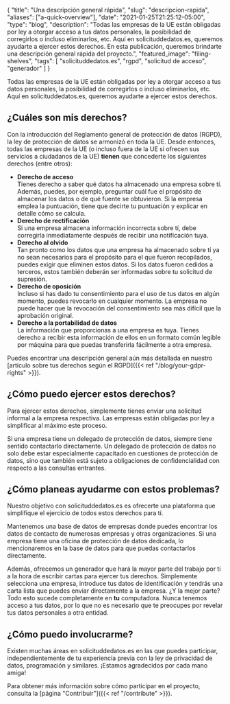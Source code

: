 {
    "title": "Una descripción general rápida",
    "slug": "descripcion-rapida",
    "aliases": ["a-quick-overview"],
    "date": "2021-01-25T21:25:12-05:00",
    "type": "blog",
    "description": "Todas las empresas de la UE están obligadas por ley a otorgar acceso a tus datos personales, la posibilidad de corregirlos o incluso eliminarlos, etc. Aquí en solicituddedatos.es, queremos ayudarte a ejercer estos derechos. En esta publicación, queremos brindarte una descripción general rápida del proyecto.",
    "featured_image": "filing-shelves",
    "tags": [ "solicituddedatos.es", "rgpd", "solicitud de acceso", "generador" ]
}

Todas las empresas de la UE están obligadas por ley a otorgar acceso a tus datos personales, la posibilidad de corregirlos o incluso eliminarlos, etc. Aquí en solicituddedatos.es, queremos ayudarte a ejercer estos derechos.

## ¿Cuáles son mis derechos?

Con la introducción del Reglamento general de protección de datos (RGPD), la ley de protección de datos se armonizó en toda la UE. Desde entonces, todas las empresas de la UE (o incluso fuera de la UE si ofrecen sus servicios a ciudadanos de la UE) **tienen** que concederte los siguientes derechos (entre otros):

* **Derecho de acceso**  
Tienes derecho a saber qué datos ha almacenado una empresa sobre tí. Además, puedes, por ejemplo, preguntar cuál fue el propósito de almacenar los datos o de qué fuente se obtuvieron. Si la empresa emplea la puntuación, tiene que decirte tu puntuación y explicar en detalle cómo se calcula.
* **Derecho de rectificación**  
Si una empresa almacena información incorrecta sobre tí, debe corregirla inmediatamente después de recibir una notificación tuya.
* **Derecho al olvido**  
Tan pronto como los datos que una empresa ha almacenado sobre tí ya no sean necesarios para el propósito para el que fueron recopilados, puedes exigir que eliminen estos datos. Si los datos fueron cedidos a terceros, estos también deberán ser informadas sobre tu solicitud de supresión.
* **Derecho de oposición**  
Incluso si has dado tu consentimiento para el uso de tus datos en algún momento, puedes revocarlo en cualquier momento. La empresa no puede hacer que la revocación del consentimiento sea más difícil que la aprobación original.
* **Derecho a la portabilidad de datos**  
La información que proporcionas a una empresa es tuya. Tienes derecho a recibir esta información de ellos en un formato común legible por máquina para que puedas transferirla fácilmente a otra empresa.

Puedes encontrar una descripción general aún más detallada en nuestro [artículo sobre tus derechos según el RGPD]({{< ref "/blog/your-gdpr-rights" >}}).

## ¿Cómo puedo ejercer estos derechos?

Para ejercer estos derechos, simplemente tienes enviar una solicitud informal a la empresa respectiva. Las empresas están obligadas por ley a simplificar al máximo este proceso.

Si una empresa tiene un delegado de protección de datos, siempre tiene sentido contactarlo directamente. Un delegado de protección de datos no solo debe estar especialmente capacitado en cuestiones de protección de datos, sino que también está sujeto a obligaciones de confidencialidad con respecto a las consultas entrantes.

## ¿Cómo planeas ayudarme con estos problemas?

Nuestro objetivo con solicituddedatos.es es ofrecerte una plataforma que simplifique el ejercicio de todos estos derechos para tí.

Mantenemos una base de datos de empresas donde puedes encontrar los datos de contacto de numerosas empresas y otras organizaciones. Si una empresa tiene una oficina de protección de datos dedicada, lo mencionaremos en la base de datos para que puedas contactarlos directamente.

Además, ofrecemos un generador que hará la mayor parte del trabajo por ti a la hora de escribir cartas para ejercer tus derechos. Simplemente selecciona una empresa, introduce tus datos de identificación y tendrás una carta lista que puedes enviar directamente a la empresa.
¿Y la mejor parte? Todo esto sucede completamente en **tu** computadora. Nunca tenemos acceso a tus datos, por lo que no es necesario que te preocupes por revelar tus datos personales a otra entidad.

## ¿Cómo puedo involucrarme?

Existen muchas áreas en solicituddedatos.es en las que puedes participar, independientemente de tu experiencia previa con la ley de privacidad de datos, programación y similares. ¡Estamos agradecidos por cada mano amiga!

Para obtener más información sobre cómo participar en el proyecto, consulta la [página "Contribuir"]({{< ref "/contribute" >}}).
